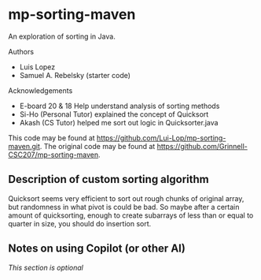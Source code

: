 # mp-sorting-maven

An exploration of sorting in Java.

Authors

* Luis Lopez
* Samuel A. Rebelsky (starter code)

Acknowledgements

* E-board 20 & 18
    Help understand analysis of sorting methods
* Si-Ho (Personal Tutor)
    explained the concept of Quicksort
* Akash (CS Tutor)
    helped me sort out logic in Quicksorter.java

This code may be found at <https://github.com/Lui-Lop/mp-sorting-maven.git>. The original code may be found at <https://github.com/Grinnell-CSC207/mp-sorting-maven>.

Description of custom sorting algorithm
---------------------------------------

Quicksort seems very efficient to sort out rough chunks of original array, but randomness in what pivot is could be bad. So maybe after a certain amount of quicksorting, enough to create subarrays of less than or equal to quarter in size, you should do insertion sort.

Notes on using Copilot (or other AI)
------------------------------------

_This section is optional_
